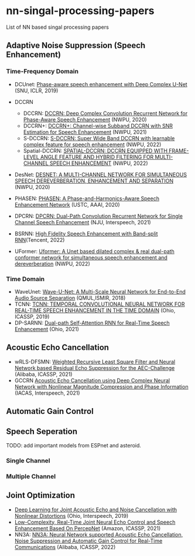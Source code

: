 # nn-singal-processing-papers
List of NN based singal processing papers

## Adaptive Noise Suppression (Speech Enhancement)

### Time-Frequency Domain

- DCUnet: [Phase-aware speech enhancement with Deep Complex U-Net](https://openreview.net/pdf?id=SkeRTsAcYm) (SNU, ICLR, 2019)
- DCCRN
    - DCCRN: [DCCRN: Deep Complex Convolution Recurrent Network for Phase-Aware Speech Enhancement](https://arxiv.org/pdf/2008.00264.pdf) (NWPU, 2020)
    - DCCRN+: [DCCRN+: Channel-wise Subband DCCRN with SNR Estimation for Speech Enhancement](https://arxiv.org/pdf/2106.08672.pdf) (NWPU, 2021)
    - S-DCCRN: [S-DCCRN: Super Wide Band DCCRN with learnable complex feature for speech enhancement](https://arxiv.org/pdf/2111.08387.pdf) (NWPU, 2022)
    - Spatial-DCCRN: [SPATIAL-DCCRN: DCCRN EQUIPPED WITH FRAME-LEVEL ANGLE FEATURE AND HYBRID FILTERING FOR MULTI-CHANNEL SPEECH ENHANCEMENT](https://arxiv.org/pdf/2210.08802.pdf) (NWPU, 2022)

- DesNet: [DESNET: A MULTI-CHANNEL NETWORK FOR SIMULTANEOUS SPEECH DEREVERBERATION, ENHANCEMENT AND SEPARATION](https://arxiv.org/pdf/2011.02131.pdf) (NWPU, 2020)
- PHASEN: [PHASEN: A Phase-and-Harmonics-Aware Speech Enhancement Network](https://arxiv.org/pdf/1911.04697.pdf) (USTC, AAAI, 2020)
- DPCRN: [DPCRN: Dual-Path Convolution Recurrent Network for Single Channel Speech Enhancement](https://arxiv.org/pdf/2107.05429.pdf) (NJU, Interspeech, 2021)
- BSRNN: [High Fidelity Speech Enhancement with Band-split RNN](https://arxiv.org/pdf/2212.00406.pdf)(Tencent, 2022)
- UFormer: [Uformer: A Unet based dilated complex & real dual-path conformer network for simultaneous speech enhancement and dereverberation](https://arxiv.org/pdf/2111.06015.pdf) (NWPU, 2022)

### Time Domain

- WaveUnet: [Wave-U-Net: A Multi-Scale Neural Network for End-to-End Audio Source Separation](https://arxiv.org/pdf/1806.03185.pdf) (QMUL,ISMIR, 2018)
- TCNN: [TCNN: TEMPORAL CONVOLUTIONAL NEURAL NETWORK FOR REAL-TIME SPEECH ENHANCEMENT IN THE TIME DOMAIN](https://web.cse.ohio-state.edu/~wang.77/papers/Pandey-Wang1.icassp19.pdf) (Ohio, ICASSP, 2019)
- DP-SARNN: [Dual-path Self-Attention RNN for Real-Time Speech Enhancement](https://arxiv.org/pdf/2010.12713.pdf) (Ohio, 2021)

## Acoustic Echo Cancellation

- wRLS-DFSMN: [Weighted Recursive Least Square Filter and Neural Network based Residual Echo Suppression for the AEC-Challenge](https://arxiv.org/pdf/2102.08551.pdf) (Alibaba, ICASSP, 2021)
- GCCRN [Acoustic Echo Cancellation using Deep Complex Neural Network with Nonlinear Magnitude Compression and Phase Information](https://www.isca-speech.org/archive/pdfs/interspeech_2021/peng21f_interspeech.pdf) (IACAS, Interspeech, 2021)


## Automatic Gain Control


## Speech Seperation

TODO: add important models from ESPnet and asteroid.

### Single Channel


### Multiple Channel


## Joint Optimization

- [Deep Learning for Joint Acoustic Echo and Noise Cancellation with Nonlinear Distortions](https://www.isca-speech.org/archive_v0/Interspeech_2019/pdfs/2651.pdf) (Ohio, Interspeech, 2019)
- [Low-Complexity, Real-Time Joint Neural Echo Control and Speech Enhancement Based On PercepNet](https://arxiv.org/pdf/2102.05245.pdf) (Amazon, ICASSP, 2021)
- NN3A: [NN3A: Neural Network supported Acoustic Echo Cancellation, Noise Suppression and Automatic Gain Control for Real-Time Communications](https://arxiv.org/pdf/2110.08437.pdf) (Alibaba, ICASSP, 2022)

